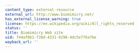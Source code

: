 ```yaml
---
content_type: external-resource
external_url: http://www.biomimicry.net/
has_external_license_warning: true
license: https://en.wikipedia.org/wiki/All_rights_reserved
status: ''
title: Biomimicry Web site
uid: 744af0b1-f28d-4231-9298-4dc5e776a7be
wayback_url: ''
---
```

